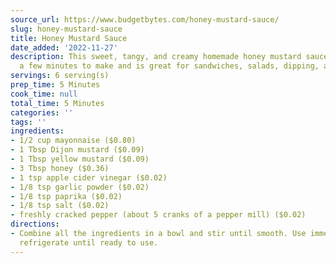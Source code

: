 ```yaml
---
source_url: https://www.budgetbytes.com/honey-mustard-sauce/
slug: honey-mustard-sauce
title: Honey Mustard Sauce
date_added: '2022-11-27'
description: This sweet, tangy, and creamy homemade honey mustard sauce only takes
  a few minutes to make and is great for sandwiches, salads, dipping, and more!
servings: 6 serving(s)
prep_time: 5 Minutes
cook_time: null
total_time: 5 Minutes
categories: ''
tags: ''
ingredients:
- 1/2 cup mayonnaise ($0.80)
- 1 Tbsp Dijon mustard ($0.09)
- 1 Tbsp yellow mustard ($0.09)
- 3 Tbsp honey ($0.36)
- 1 tsp apple cider vinegar ($0.02)
- 1/8 tsp garlic powder ($0.02)
- 1/8 tsp paprika ($0.02)
- 1/8 tsp salt ($0.02)
- freshly cracked pepper (about 5 cranks of a pepper mill) ($0.02)
directions:
- Combine all the ingredients in a bowl and stir until smooth. Use immediately or
  refrigerate until ready to use.
---
```

